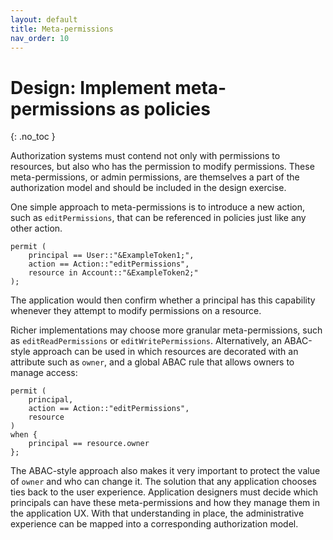 ```yaml
---
layout: default
title: Meta-permissions
nav_order: 10
---
```


# Design: Implement meta-permissions as policies
{: .no_toc }

Authorization systems must contend not only with permissions to resources, but also who has the permission to modify permissions. These meta-permissions, or admin permissions, are themselves a part of the authorization model and should be included in the design exercise.

One simple approach to meta-permissions is to introduce a new action, such as `editPermissions`, that can be referenced in policies just like any other action.

```cedar
permit (
    principal == User::"&ExampleToken1;",
    action == Action::"editPermissions",
    resource in Account::"&ExampleToken2;"
);
```

The application would then confirm whether a principal has this capability whenever they attempt to modify permissions on a resource.

Richer implementations may choose more granular meta-permissions, such as `editReadPermissions` or `editWritePermissions`. Alternatively, an ABAC-style approach can be used in which resources are decorated with an attribute such as `owner`, and a global ABAC rule that allows owners to manage access:

```cedar
permit (
    principal,
    action == Action::"editPermissions",
    resource
)
when {
    principal == resource.owner
};
```

The ABAC-style approach also makes it very important to protect the value of `owner` and who can change it. The solution that any application chooses ties back to the user experience. Application designers must decide which principals can have these meta-permissions and how they manage them in the application UX. With that understanding in place, the administrative experience can be mapped into a corresponding authorization model.
